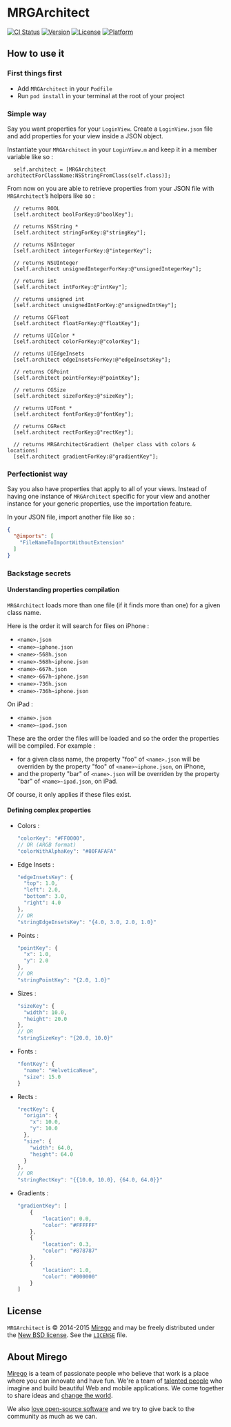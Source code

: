 # MRGArchitect

[![CI Status](https://travis-ci.org/mirego/MRGArchitect.svg?branch=master)](https://travis-ci.org/mirego/MRGArchitect)
[![Version](https://img.shields.io/cocoapods/v/MRGArchitect.svg?style=flat)](http://cocoadocs.org/docsets/MRGArchitect)
[![License](https://img.shields.io/cocoapods/l/MRGArchitect.svg?style=flat)](http://cocoadocs.org/docsets/MRGArchitect)
[![Platform](https://img.shields.io/cocoapods/p/MRGArchitect.svg?style=flat)](http://cocoadocs.org/docsets/MRGArchitect)

## How to use it

### First things first

- Add `MRGArchitect` in your `Podfile`
- Run `pod install` in your terminal at the root of your project

### Simple way

Say you want properties for your `LoginView`. Create a `LoginView.json` file and add properties for your view inside a JSON object.

Instantiate your `MRGArchitect` in your `LoginView.m` and keep it in a member variable like so :
```objc
  self.architect = [MRGArchitect architectForClassName:NSStringFromClass(self.class)];
```

From now on you are able to retrieve properties from your JSON file with `MRGArchitect`’s helpers like so :
```objc
  // returns BOOL
  [self.architect boolForKey:@"boolKey"];

  // returns NSString *
  [self.architect stringForKey:@"stringKey"];

  // returns NSInteger
  [self.architect integerForKey:@"integerKey"];

  // returns NSUInteger
  [self.architect unsignedIntegerForKey:@"unsignedIntegerKey"];

  // returns int
  [self.architect intForKey:@"intKey"];

  // returns unsigned int
  [self.architect unsignedIntForKey:@"unsignedIntKey"];

  // returns CGFloat
  [self.architect floatForKey:@"floatKey"];

  // returns UIColor *
  [self.architect colorForKey:@"colorKey"];

  // returns UIEdgeInsets
  [self.architect edgeInsetsForKey:@"edgeInsetsKey"];

  // returns CGPoint
  [self.architect pointForKey:@"pointKey"];

  // returns CGSize
  [self.architect sizeForKey:@"sizeKey"];

  // returns UIFont *
  [self.architect fontForKey:@"fontKey"];

  // returns CGRect
  [self.architect rectForKey:@"rectKey"];
  
  // returns MRGArchitectGradient (helper class with colors & locations)
  [self.architect gradientForKey:@"gradientKey"];
```

### Perfectionist way

Say you also have properties that apply to all of your views. Instead of having one instance of `MRGArchitect` specific for your view and another instance for your generic properties, use the importation feature.

In your JSON file, import another file like so :
```json
{
  "@imports": [
    "FileNameToImportWithoutExtension"
  ]
}
```

### Backstage secrets

#### Understanding properties compilation

`MRGArchitect` loads more than one file (if it finds more than one) for a given class name.

Here is the order it will search for files on iPhone :
- `<name>.json`
- `<name>~iphone.json`
- `<name>-568h.json`
- `<name>-568h~iphone.json`
- `<name>-667h.json`
- `<name>-667h~iphone.json`
- `<name>-736h.json`
- `<name>-736h~iphone.json`

On iPad :
- `<name>.json`
- `<name>~ipad.json`

These are the order the files will be loaded and so the order the properties will be compiled. For example :
- for a given class name, the property "foo" of `<name>.json` will be overriden by the property "foo" of `<name>~iphone.json`, on iPhone,
- and the property "bar" of `<name>.json` will be overriden by the property "bar" of `<name>~ipad.json`, on iPad.

Of course, it only applies if these files exist.

#### Defining complex properties

 - Colors :
    ```javascript
    "colorKey": "#FF0000",
    // OR (ARGB format)
    "colorWithAlphaKey": "#80FAFAFA"
    ```

 - Edge Insets :
    ```javascript
    "edgeInsetsKey": {
      "top": 1.0,
      "left": 2.0,
      "bottom": 3.0,
      "right": 4.0
    },
    // OR
    "stringEdgeInsetsKey": "{4.0, 3.0, 2.0, 1.0}"
    ```

 - Points :
    ```javascript
    "pointKey": {
      "x": 1.0,
      "y": 2.0
    },
    // OR
    "stringPointKey": "{2.0, 1.0}"
    ```

 - Sizes :
    ```javascript
    "sizeKey": {
      "width": 10.0,
      "height": 20.0
    },
    // OR
    "stringSizeKey": "{20.0, 10.0}"
    ```

 - Fonts :
    ```javascript
    "fontKey": {
      "name": "HelveticaNeue",
      "size": 15.0
    }
    ```

 - Rects :
    ```javascript
    "rectKey": {
      "origin": {
        "x": 10.0,
        "y": 10.0
      },
      "size": {
        "width": 64.0,
        "height": 64.0
      }
    },
    // OR
    "stringRectKey": "{{10.0, 10.0}, {64.0, 64.0}}"
    ```

 - Gradients :
    ```javascript
    "gradientKey": [
	    {
		    "location": 0.0,
		    "color": "#FFFFFF"
	    },
	    {
		    "location": 0.3,
		    "color": "#878787"
	    },
	    {
		    "location": 1.0,
		    "color": "#000000"
	    }
    ]
    ```

## License

`MRGArchitect` is © 2014-2015 [Mirego](http://www.mirego.com) and may be freely distributed under the [New BSD license](http://opensource.org/licenses/BSD-3-Clause).  See the [`LICENSE`](https://github.com/mirego/MRGArchitect/blob/master/LICENSE) file.

## About Mirego

[Mirego](http://mirego.com) is a team of passionate people who believe that work is a place where you can innovate and have fun. We're a team of [talented people](http://life.mirego.com) who imagine and build beautiful Web and mobile applications. We come together to share ideas and [change the world](http://mirego.org).

We also [love open-source software](http://open.mirego.com) and we try to give back to the community as much as we can.
